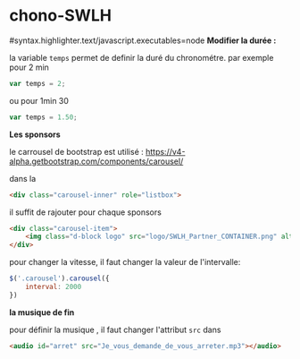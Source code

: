 # chono-SWLH
#syntax.highlighter.text/javascript.executables=node
**Modifier la durée :**

la variable `temps` permet de definir la duré du chronométre.
par exemple pour 2 min
```javascript
var temps = 2;
```
ou pour 1min 30 
```javascript
var temps = 1.50;
```
**Les sponsors**

le carrousel de bootstrap est utilisé : https://v4-alpha.getbootstrap.com/components/carousel/

dans la 
```html
<div class="carousel-inner" role="listbox">
```
il suffit de rajouter pour chaque sponsors 

```html
<div class="carousel-item">
    <img class="d-block logo" src="logo/SWLH_Partner_CONTAINER.png" alt="Second slide">
</div>
```

pour changer la vitesse, il faut changer la valeur de l'intervalle: 
```javascript 
$('.carousel').carousel({
    interval: 2000
})
```
**la musique de fin**

pour définir la musique , il faut changer l'attribut `src` dans 
```html
<audio id="arret" src="Je_vous_demande_de_vous_arreter.mp3"></audio>
```